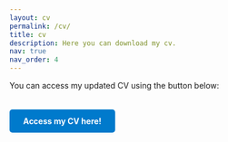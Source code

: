 ```yaml
---
layout: cv
permalink: /cv/
title: cv
description: Here you can download my cv.
nav: true
nav_order: 4
---
```


You can access my updated CV using the button below:

<a href="https://drive.google.com/file/d/14CvOtY4_0DRfzKBAGNeLFtD9Lkd16zRG/view?usp=sharing" target="_blank" style="display: inline-block; padding: 12px 24px; background-color: #007ACC; color: white; text-decoration: none; border-radius: 5px; font-weight: bold; margin-top: 20px;">
  Access my CV here!
</a>
